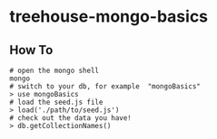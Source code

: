 # treehouse-mongo-basics
## How To
```
# open the mongo shell
mongo
# switch to your db, for example  "mongoBasics"
> use mongoBasics
# load the seed.js file
> load('./path/to/seed.js')
# check out the data you have!
> db.getCollectionNames()
```

